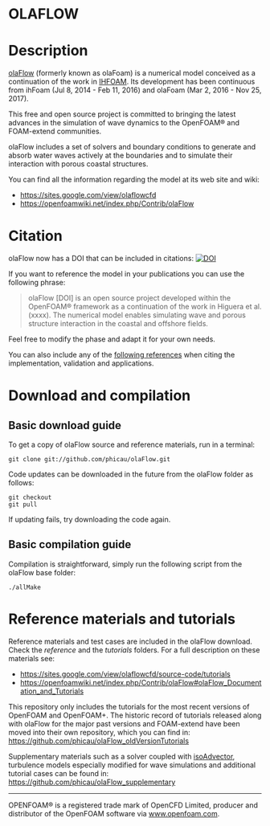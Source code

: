 OLAFLOW
======

# Description

[olaFlow](https://sites.google.com/view/olaflowcfd) (formerly known as olaFoam) is a numerical model conceived as a continuation of the work in [IHFOAM](https://github.com/phicau/IHFOAM). Its development has been continuous from ihFoam (Jul 8, 2014 - Feb 11, 2016) and olaFoam (Mar 2, 2016 - Nov 25, 2017).

This free and open source project is committed to bringing the latest advances in the simulation of wave dynamics to the OpenFOAM® and FOAM-extend communities.

olaFlow includes a set of solvers and boundary conditions to generate and absorb water waves actively at the boundaries and to simulate their interaction with porous coastal structures.

You can find all the information regarding the model at its web site and wiki:

- https://sites.google.com/view/olaflowcfd
- https://openfoamwiki.net/index.php/Contrib/olaFlow

# Citation

olaFlow now has a DOI that can be included in citations: [![DOI](https://zenodo.org/badge/114743636.svg)](https://zenodo.org/badge/latestdoi/114743636)


If you want to reference the model in your publications you can use the following phrase:

> olaFlow [DOI] is an open source project developed within the OpenFOAM® framework as a continuation of the work in Higuera et al. (xxxx). The numerical model enables simulating wave and porous structure interaction in the coastal and offshore fields.

Feel free to modify the phase and adapt it for your own needs.

You can also include any of the [following references](https://sites.google.com/view/olaflowcfd/numerical-model/references/references-internal) when citing the implementation, validation and applications.

# Download and compilation

## Basic download guide

To get a copy of olaFlow source and reference materials, run in a terminal:

`git clone git://github.com/phicau/olaFlow.git`

Code updates can be downloaded in the future from the olaFlow folder as follows:

`git checkout`  
`git pull`

If updating fails, try downloading the code again.

## Basic compilation guide

Compilation is straightforward, simply run the following script from the olaFlow base folder:

`./allMake`

# Reference materials and tutorials

Reference materials and test cases are included in the olaFlow download. Check the *reference* and the *tutorials* folders. For a full description on these materials see:

- https://sites.google.com/view/olaflowcfd/source-code/tutorials
- https://openfoamwiki.net/index.php/Contrib/olaFlow#olaFlow_Documentation_and_Tutorials

This repository only includes the tutorials for the most recent versions of OpenFOAM and OpenFOAM+. The historic record of tutorials released along with olaFlow for the major past versions and FOAM-extend have been moved into their own repository, which you can find in: https://github.com/phicau/olaFlow_oldVersionTutorials

Supplementary materials such as a solver coupled with [isoAdvector](https://github.com/isoAdvector/isoAdvector), turbulence models especially modified for wave simulations and additional tutorial cases can be found in: https://github.com/phicau/olaFlow_supplementary

----------------------------------------------------------
OPENFOAM®  is a registered trade mark of OpenCFD Limited, producer and distributor of the OpenFOAM software via www.openfoam.com.
